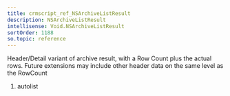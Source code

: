 ```yaml
---
title: crmscript_ref_NSArchiveListResult
description: NSArchiveListResult
intellisense: Void.NSArchiveListResult
sortOrder: 1188
so.topic: reference
---
```



Header/Detail variant of archive result, with a Row Count plus the actual rows. Future extensions may include other header data on the same level as the RowCount




1. autolist

